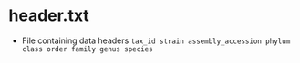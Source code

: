 # header.txt

- File containing data headers
``` tax_id strain assembly_accession phylum class order family genus species ```
